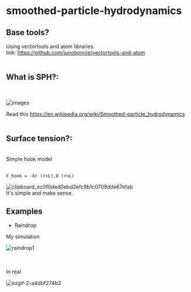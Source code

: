 # smoothed-particle-hydrodynamics
## Base tools?

Using vectortools and atom libraries.
<br>
link: https://github.com/junobonnie/vectortools-and-atom
<br>
<br>
    
## What is SPH?: 

<br>

![images](https://user-images.githubusercontent.com/60418809/193488491-11d30c08-d1ab-4c16-9cae-aeb376e9948e.png)

Read this https://en.wikipedia.org/wiki/Smoothed-particle_hydrodynamics
<br>
<br>

## Surface tension?:
<br>
Simple hook model
<br>
<br>

    F_hook = -kr (r<L),0 (r>L)
          
![clipboard_ec0f0ded0ebd2efc9b1c0709dde67efab](https://user-images.githubusercontent.com/60418809/193487469-6a1c5375-ba23-45e5-ac4b-66cc6c67843b.png)
<br>
It's simple and make sense.

## Examples

  - Raindrop
  
  My simulation
  
  ![raindrop1](https://user-images.githubusercontent.com/60418809/193486761-10b740a7-a9be-4469-9c3d-92c65f32925d.gif)
  
  <br>
  <br>
  In real
  
  ![ezgif-2-a4dbf274b3](https://user-images.githubusercontent.com/60418809/193487008-c888cc72-a78a-4278-8407-bd17a0ca52d8.gif)
